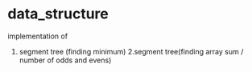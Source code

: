# data_structure
implementation of 
1. segment tree (finding minimum)
2.segment tree(finding array sum / number of odds and evens)

